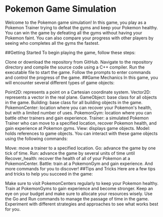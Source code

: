 # Pokemon Game Simulation
Welcome to the Pokemon game simulation! In this game, you play as a Pokemon Trainer trying to defeat the gyms and keep your Pokemon healthy. You can win the game by defeating all the gyms without having your Pokemon faint. You can also compare your progress with other players by seeing who completes all the gyms the fastest.


##Getting Started
To begin playing the game, follow these steps:

Clone or download the repository from GitHub.
Navigate to the repository directory and compile the source code using a C++ compiler.
Run the executable file to start the game.
Follow the prompts to enter commands and control the progress of the game.
##Game Mechanics
In this game, you will encounter several different types of game objects:

Point2D: represents a point on a Cartesian coordinate system.
Vector2D: represents a vector in the real plane.
GameObject: base class for all objects in the game.
Building: base class for all building objects in the game.
PokemonCenter: location where you can recover your Pokemon's health, but with a limited number of uses.
PokemonGym: location where you can battle other trainers and gain experience.
Trainer: a simulated Pokemon Trainer who can move to a specified location, recover Pokemon health, and gain experience at Pokemon gyms.
View: displays game objects.
Model: holds references to game objects.
You can interact with these game objects using the following commands:

Move: move a trainer to a specified location.
Go: advance the game by one tick of time.
Run: advance the game by several units of time until
Recover_health: recover the health of all of your Pokemon at a PokemonCenter.
Battle: train at a PokemonGym and gain experience.
And more commands for you to discover!
##Tips and Tricks
Here are a few tips and tricks to help you succeed in the game:

Make sure to visit PokemonCenters regularly to keep your Pokemon healthy.
Train at PokemonGyms to gain experience and become stronger.
Keep an eye on your budget and make sure to allocate your resources wisely.
Use the Go and Run commands to manage the passage of time in the game.
Experiment with different strategies and approaches to see what works best for you.


